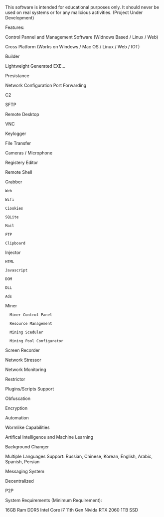 This software is intended for educational purposes only. It should never be used on real systems or for any malicious activities.
(Project Under Development)


Features:

Control Pannel and Management Software (Widnows Based / Linux / Web) 

Cross Platform (Works on Windows / Mac OS / Linux / Web / IOT) 

Builder 

Lightweight Generated EXE...

Presistance

Network Configuration
              Port Forwarding
              
              

C2

SFTP

Remote Desktop 

VNC

Keylogger

File Transfer

Cameras / Microphone

Registery Editor

Remote Shell

Grabber

    Web
    
    Wifi
    
    Ciookies
    
    SQLite 
    
    Mail

    FTP
    
    Clipboard
    
    
Injector

    HTML
    
    Javascript
    
    DOM
    
    DLL
    
    Ads
    

Miner

      Miner Control Panel 
      
      Resource Management 
      
      Mining Sceduler 
      
      Mining Pool Configurator 
  

  



Screen Recorder 

Network Stressor

Network Monitoring

Restrictor

Plugins/Scripts Support

Obfuscation 

Encryption

Automation

Wormlike Capabilities 

Artifical Intelligence and Machine Learning 

Background Changer

Multiple Languages Support: Russian, Chinese, Korean, English, Arabic, Spanish, Persian

Messaging System

Decentralized 

P2P


System Requirements (Minimum Requirement):

16GB Ram DDR5
Intel Core i7 11th Gen 
Nivida RTX 2060
1TB SSD 







